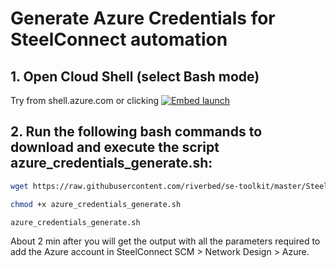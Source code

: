 # Generate Azure Credentials for SteelConnect automation

## 1. Open Cloud Shell (select Bash mode)

Try from shell.azure.com or clicking 
[![Embed launch](https://shell.azure.com/images/launchcloudshell.png "Launch Azure Cloud Shell")](https://shell.azure.com)

## 2. Run the following bash commands to download and execute the script **azure_credentials_generate.sh**: 

```bash
wget https://raw.githubusercontent.com/riverbed/se-toolkit/master/SteelConnect/Azure-Generate-Credentials/azure_credentials_generate.sh

chmod +x azure_credentials_generate.sh

azure_credentials_generate.sh
```

About 2 min after you will get the output with all the parameters required to add the Azure account in SteelConnect SCM > Network Design > Azure.
